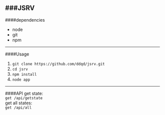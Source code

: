 ###JSRV
---
####dependencies

* node
* git
* npm

---
####Usage

1. `git clone https://github.com/ddqd/jsrv.git`
2. `cd jsrv`
3. `npm install`
4. `node app`

---
####API
get state:  
`get /api/getstate`  
get all states:  
`get /api/all` 
